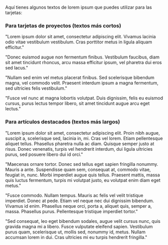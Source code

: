 Aquí tienes algunos textos de lorem ipsum que puedes utilizar para las tarjetas:

### Para tarjetas de proyectos (textos más cortos)

"Lorem ipsum dolor sit amet, consectetur adipiscing elit. Vivamus lacinia odio vitae vestibulum vestibulum. Cras porttitor metus in ligula aliquam efficitur."

"Donec euismod augue non fermentum finibus. Vestibulum faucibus, diam sit amet tincidunt rhoncus, arcu massa efficitur ipsum, vel pharetra dui eros sed lacus."

"Nullam sed enim vel metus placerat finibus. Sed scelerisque bibendum magna, vel commodo velit. Praesent interdum ipsum a magna fermentum, sed ultricies felis vestibulum."

"Fusce vel nunc at magna lobortis volutpat. Duis dignissim, felis eu euismod cursus, purus lectus tempor libero, sit amet tincidunt augue arcu eget lectus."

### Para artículos destacados (textos más largos)

"Lorem ipsum dolor sit amet, consectetur adipiscing elit. Proin nibh augue, suscipit a, scelerisque sed, lacinia in, mi. Cras vel lorem. Etiam pellentesque aliquet tellus. Phasellus pharetra nulla ac diam. Quisque semper justo at risus. Donec venenatis, turpis vel hendrerit interdum, dui ligula ultricies purus, sed posuere libero dui id orci."

"Maecenas ornare tortor. Donec sed tellus eget sapien fringilla nonummy. Mauris a ante. Suspendisse quam sem, consequat at, commodo vitae, feugiat in, nunc. Morbi imperdiet augue quis tellus. Praesent mattis, massa quis luctus fermentum, turpis mi volutpat justo, eu volutpat enim diam eget metus."

"Fusce commodo. Nullam tempus. Mauris ac felis vel velit tristique imperdiet. Donec at pede. Etiam vel neque nec dui dignissim bibendum. Vivamus id enim. Phasellus neque orci, porta a, aliquet quis, semper a, massa. Phasellus purus. Pellentesque tristique imperdiet tortor."

"Sed consequat, leo eget bibendum sodales, augue velit cursus nunc, quis gravida magna mi a libero. Fusce vulputate eleifend sapien. Vestibulum purus quam, scelerisque ut, mollis sed, nonummy id, metus. Nullam accumsan lorem in dui. Cras ultricies mi eu turpis hendrerit fringilla."

